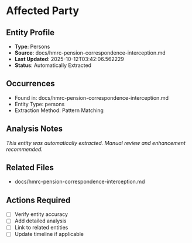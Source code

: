 # Affected Party

## Entity Profile
- **Type**: Persons
- **Source**: docs/hmrc-pension-correspondence-interception.md
- **Last Updated**: 2025-10-12T03:42:06.562229
- **Status**: Automatically Extracted

## Occurrences
- Found in: docs/hmrc-pension-correspondence-interception.md
- Entity Type: persons
- Extraction Method: Pattern Matching

## Analysis Notes
*This entity was automatically extracted. Manual review and enhancement recommended.*

## Related Files
- docs/hmrc-pension-correspondence-interception.md

## Actions Required
- [ ] Verify entity accuracy
- [ ] Add detailed analysis
- [ ] Link to related entities
- [ ] Update timeline if applicable
